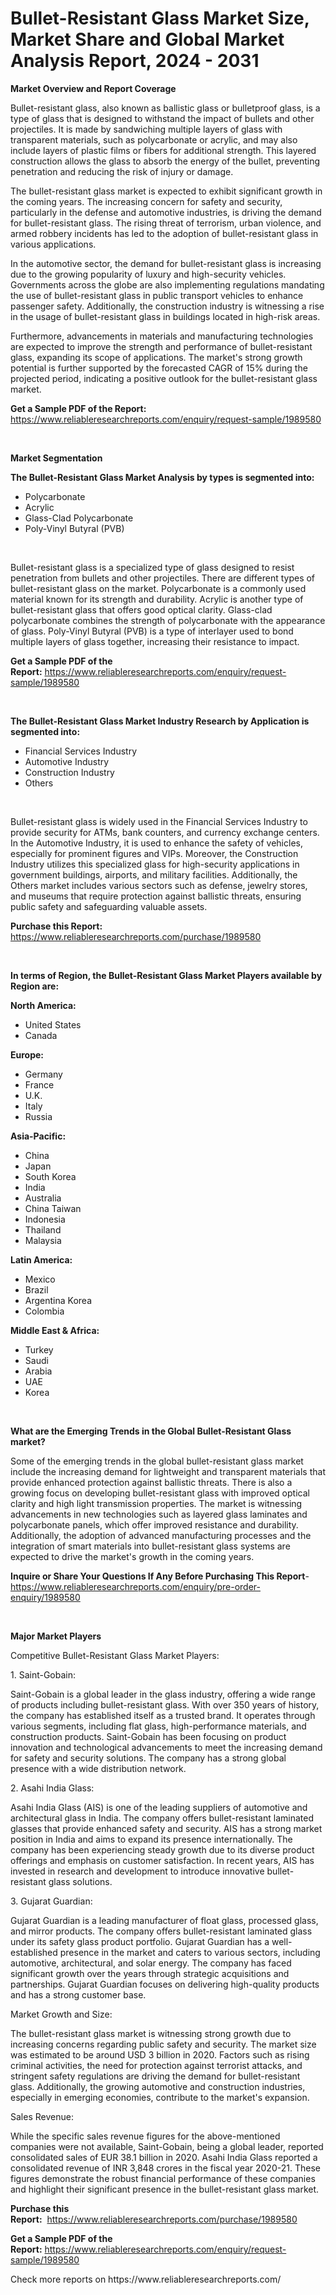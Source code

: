 <p><h1>Bullet-Resistant Glass Market Size, Market Share and Global Market Analysis Report, 2024 - 2031</h1></p><p><strong>Market Overview and Report Coverage</strong></p>
<p><p>Bullet-resistant glass, also known as ballistic glass or bulletproof glass, is a type of glass that is designed to withstand the impact of bullets and other projectiles. It is made by sandwiching multiple layers of glass with transparent materials, such as polycarbonate or acrylic, and may also include layers of plastic films or fibers for additional strength. This layered construction allows the glass to absorb the energy of the bullet, preventing penetration and reducing the risk of injury or damage.</p><p>The bullet-resistant glass market is expected to exhibit significant growth in the coming years. The increasing concern for safety and security, particularly in the defense and automotive industries, is driving the demand for bullet-resistant glass. The rising threat of terrorism, urban violence, and armed robbery incidents has led to the adoption of bullet-resistant glass in various applications.</p><p>In the automotive sector, the demand for bullet-resistant glass is increasing due to the growing popularity of luxury and high-security vehicles. Governments across the globe are also implementing regulations mandating the use of bullet-resistant glass in public transport vehicles to enhance passenger safety. Additionally, the construction industry is witnessing a rise in the usage of bullet-resistant glass in buildings located in high-risk areas.</p><p>Furthermore, advancements in materials and manufacturing technologies are expected to improve the strength and performance of bullet-resistant glass, expanding its scope of applications. The market's strong growth potential is further supported by the forecasted CAGR of 15% during the projected period, indicating a positive outlook for the bullet-resistant glass market.</p></p>
<p><strong>Get a Sample PDF of the Report:</strong> <a href="https://www.reliableresearchreports.com/enquiry/request-sample/1989580">https://www.reliableresearchreports.com/enquiry/request-sample/1989580</a></p>
<p>&nbsp;</p>
<p><strong>Market Segmentation</strong></p>
<p><strong>The Bullet-Resistant Glass Market Analysis by types is segmented into:</strong></p>
<p><ul><li>Polycarbonate</li><li>Acrylic</li><li>Glass-Clad Polycarbonate</li><li>Poly-Vinyl Butyral (PVB)</li></ul></p>
<p>&nbsp;</p>
<p><p>Bullet-resistant glass is a specialized type of glass designed to resist penetration from bullets and other projectiles. There are different types of bullet-resistant glass on the market. Polycarbonate is a commonly used material known for its strength and durability. Acrylic is another type of bullet-resistant glass that offers good optical clarity. Glass-clad polycarbonate combines the strength of polycarbonate with the appearance of glass. Poly-Vinyl Butyral (PVB) is a type of interlayer used to bond multiple layers of glass together, increasing their resistance to impact.</p></p>
<p><strong>Get a Sample PDF of the Report:</strong>&nbsp;<a href="https://www.reliableresearchreports.com/enquiry/request-sample/1989580">https://www.reliableresearchreports.com/enquiry/request-sample/1989580</a></p>
<p>&nbsp;</p>
<p><strong>The Bullet-Resistant Glass Market Industry Research by Application is segmented into:</strong></p>
<p><ul><li>Financial Services Industry</li><li>Automotive Industry</li><li>Construction Industry</li><li>Others</li></ul></p>
<p>&nbsp;</p>
<p><p>Bullet-resistant glass is widely used in the Financial Services Industry to provide security for ATMs, bank counters, and currency exchange centers. In the Automotive Industry, it is used to enhance the safety of vehicles, especially for prominent figures and VIPs. Moreover, the Construction Industry utilizes this specialized glass for high-security applications in government buildings, airports, and military facilities. Additionally, the Others market includes various sectors such as defense, jewelry stores, and museums that require protection against ballistic threats, ensuring public safety and safeguarding valuable assets.</p></p>
<p><strong>Purchase this Report:</strong>&nbsp; <a href="https://www.reliableresearchreports.com/purchase/1989580">https://www.reliableresearchreports.com/purchase/1989580</a></p>
<p>&nbsp;</p>
<p><strong>In terms of Region, the Bullet-Resistant Glass Market Players available by Region are:</strong></p>
<p>
    <p> <strong> North America: </strong>
        <ul>
            <li>United States</li>
            <li>Canada</li>
        </ul>
        </p> 
    <p> <strong> Europe: </strong>
        <ul>
            <li>Germany</li>
            <li>France</li>
            <li>U.K.</li>
            <li>Italy</li>
            <li>Russia</li>
        </ul>
        </p> 
    <p> <strong> Asia-Pacific: </strong>
        <ul>
            <li>China</li>
            <li>Japan</li>
            <li>South Korea</li>
            <li>India</li>
            <li>Australia</li>
            <li>China Taiwan</li>
            <li>Indonesia</li>
            <li>Thailand</li>
            <li>Malaysia</li>
        </ul>
        </p> 
    <p> <strong> Latin America: </strong>
        <ul>
            <li>Mexico</li>
            <li>Brazil</li>
            <li>Argentina Korea</li>
            <li>Colombia</li>
        </ul>
        </p> 
    <p> <strong> Middle East & Africa: </strong>
        <ul>
            <li>Turkey</li>
            <li>Saudi</li>
            <li>Arabia</li>
            <li>UAE</li>
            <li>Korea</li>
        </ul>
    </p>
    </p>
<p>&nbsp;</p>
<p><strong>What are the Emerging Trends in the Global Bullet-Resistant Glass market?</strong></p>
<p><p>Some of the emerging trends in the global bullet-resistant glass market include the increasing demand for lightweight and transparent materials that provide enhanced protection against ballistic threats. There is also a growing focus on developing bullet-resistant glass with improved optical clarity and high light transmission properties. The market is witnessing advancements in new technologies such as layered glass laminates and polycarbonate panels, which offer improved resistance and durability. Additionally, the adoption of advanced manufacturing processes and the integration of smart materials into bullet-resistant glass systems are expected to drive the market's growth in the coming years.</p></p>
<p><strong>Inquire or Share Your Questions If Any Before Purchasing This Report</strong>- <a href="https://www.reliableresearchreports.com/enquiry/pre-order-enquiry/1989580">https://www.reliableresearchreports.com/enquiry/pre-order-enquiry/1989580</a></p>
<p>&nbsp;</p>
<p><strong>Major Market Players</strong></p>
<p><p>Competitive Bullet-Resistant Glass Market Players:</p><p>1. Saint-Gobain:</p><p>Saint-Gobain is a global leader in the glass industry, offering a wide range of products including bullet-resistant glass. With over 350 years of history, the company has established itself as a trusted brand. It operates through various segments, including flat glass, high-performance materials, and construction products. Saint-Gobain has been focusing on product innovation and technological advancements to meet the increasing demand for safety and security solutions. The company has a strong global presence with a wide distribution network.</p><p>2. Asahi India Glass:</p><p>Asahi India Glass (AIS) is one of the leading suppliers of automotive and architectural glass in India. The company offers bullet-resistant laminated glasses that provide enhanced safety and security. AIS has a strong market position in India and aims to expand its presence internationally. The company has been experiencing steady growth due to its diverse product offerings and emphasis on customer satisfaction. In recent years, AIS has invested in research and development to introduce innovative bullet-resistant glass solutions.</p><p>3. Gujarat Guardian:</p><p>Gujarat Guardian is a leading manufacturer of float glass, processed glass, and mirror products. The company offers bullet-resistant laminated glass under its safety glass product portfolio. Gujarat Guardian has a well-established presence in the market and caters to various sectors, including automotive, architectural, and solar energy. The company has faced significant growth over the years through strategic acquisitions and partnerships. Gujarat Guardian focuses on delivering high-quality products and has a strong customer base.</p><p>Market Growth and Size:</p><p>The bullet-resistant glass market is witnessing strong growth due to increasing concerns regarding public safety and security. The market size was estimated to be around USD 3 billion in 2020. Factors such as rising criminal activities, the need for protection against terrorist attacks, and stringent safety regulations are driving the demand for bullet-resistant glass. Additionally, the growing automotive and construction industries, especially in emerging economies, contribute to the market's expansion.</p><p>Sales Revenue:</p><p>While the specific sales revenue figures for the above-mentioned companies were not available, Saint-Gobain, being a global leader, reported consolidated sales of EUR 38.1 billion in 2020. Asahi India Glass reported a consolidated revenue of INR 3,848 crores in the fiscal year 2020-21. These figures demonstrate the robust financial performance of these companies and highlight their significant presence in the bullet-resistant glass market.</p></p>
<p><strong>Purchase this Report:</strong>&nbsp;&nbsp;<a href="https://www.reliableresearchreports.com/purchase/1989580">https://www.reliableresearchreports.com/purchase/1989580</a></p>
<p></p>
<p><strong>Get a Sample PDF of the Report:</strong>&nbsp;<a href="https://www.reliableresearchreports.com/enquiry/request-sample/1989580">https://www.reliableresearchreports.com/enquiry/request-sample/1989580</a></p>
<p>Check more reports on https://www.reliableresearchreports.com/</p>